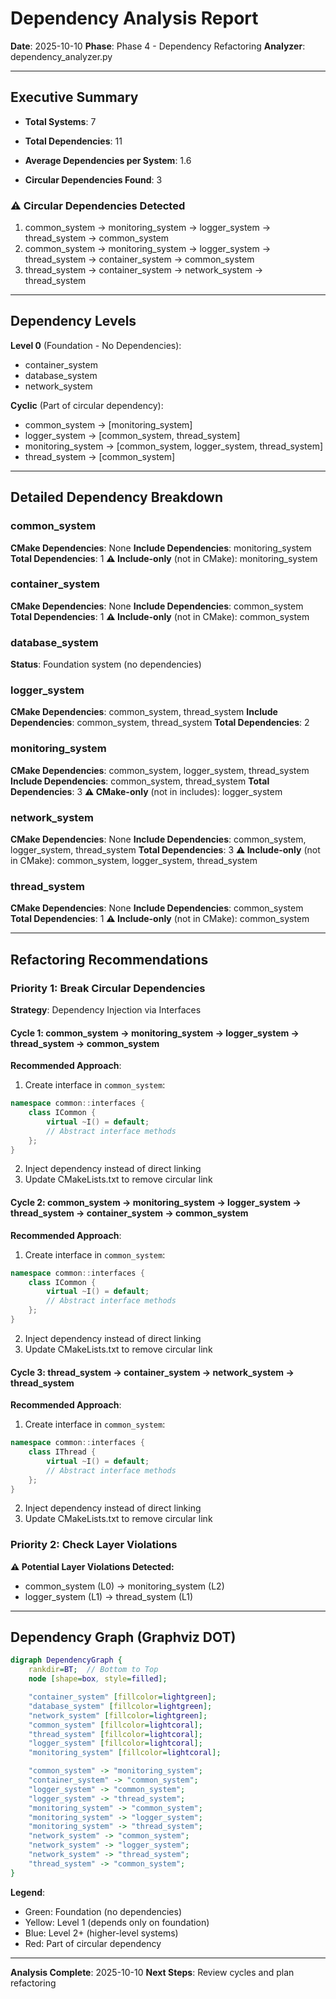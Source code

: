 # Dependency Analysis Report

**Date**: 2025-10-10
**Phase**: Phase 4 - Dependency Refactoring
**Analyzer**: dependency_analyzer.py

---

## Executive Summary

- **Total Systems**: 7
- **Total Dependencies**: 11
- **Average Dependencies per System**: 1.6

- **Circular Dependencies Found**: 3

### ⚠️ Circular Dependencies Detected

1. common_system → monitoring_system → logger_system → thread_system → common_system
2. common_system → monitoring_system → logger_system → thread_system → container_system → common_system
3. thread_system → container_system → network_system → thread_system

---

## Dependency Levels

**Level 0** (Foundation - No Dependencies):
- container_system
- database_system
- network_system

**Cyclic** (Part of circular dependency):
- common_system → [monitoring_system]
- logger_system → [common_system, thread_system]
- monitoring_system → [common_system, logger_system, thread_system]
- thread_system → [common_system]

---

## Detailed Dependency Breakdown

### common_system

**CMake Dependencies**: None
**Include Dependencies**: monitoring_system
**Total Dependencies**: 1
**⚠️ Include-only** (not in CMake): monitoring_system

### container_system

**CMake Dependencies**: None
**Include Dependencies**: common_system
**Total Dependencies**: 1
**⚠️ Include-only** (not in CMake): common_system

### database_system

**Status**: Foundation system (no dependencies)

### logger_system

**CMake Dependencies**: common_system, thread_system
**Include Dependencies**: common_system, thread_system
**Total Dependencies**: 2

### monitoring_system

**CMake Dependencies**: common_system, logger_system, thread_system
**Include Dependencies**: common_system, thread_system
**Total Dependencies**: 3
**⚠️ CMake-only** (not in includes): logger_system

### network_system

**CMake Dependencies**: None
**Include Dependencies**: common_system, logger_system, thread_system
**Total Dependencies**: 3
**⚠️ Include-only** (not in CMake): common_system, logger_system, thread_system

### thread_system

**CMake Dependencies**: None
**Include Dependencies**: common_system
**Total Dependencies**: 1
**⚠️ Include-only** (not in CMake): common_system

---

## Refactoring Recommendations

### Priority 1: Break Circular Dependencies

**Strategy**: Dependency Injection via Interfaces

#### Cycle 1: common_system → monitoring_system → logger_system → thread_system → common_system

**Recommended Approach**:

1. Create interface in `common_system`:
```cpp
namespace common::interfaces {
    class ICommon {
        virtual ~I() = default;
        // Abstract interface methods
    };
}
```

2. Inject dependency instead of direct linking
3. Update CMakeLists.txt to remove circular link

#### Cycle 2: common_system → monitoring_system → logger_system → thread_system → container_system → common_system

**Recommended Approach**:

1. Create interface in `common_system`:
```cpp
namespace common::interfaces {
    class ICommon {
        virtual ~I() = default;
        // Abstract interface methods
    };
}
```

2. Inject dependency instead of direct linking
3. Update CMakeLists.txt to remove circular link

#### Cycle 3: thread_system → container_system → network_system → thread_system

**Recommended Approach**:

1. Create interface in `common_system`:
```cpp
namespace common::interfaces {
    class IThread {
        virtual ~I() = default;
        // Abstract interface methods
    };
}
```

2. Inject dependency instead of direct linking
3. Update CMakeLists.txt to remove circular link

### Priority 2: Check Layer Violations

**⚠️ Potential Layer Violations Detected:**

- common_system (L0) → monitoring_system (L2)
- logger_system (L1) → thread_system (L1)

---

## Dependency Graph (Graphviz DOT)

```dot
digraph DependencyGraph {
    rankdir=BT;  // Bottom to Top
    node [shape=box, style=filled];

    "container_system" [fillcolor=lightgreen];
    "database_system" [fillcolor=lightgreen];
    "network_system" [fillcolor=lightgreen];
    "common_system" [fillcolor=lightcoral];
    "thread_system" [fillcolor=lightcoral];
    "logger_system" [fillcolor=lightcoral];
    "monitoring_system" [fillcolor=lightcoral];

    "common_system" -> "monitoring_system";
    "container_system" -> "common_system";
    "logger_system" -> "common_system";
    "logger_system" -> "thread_system";
    "monitoring_system" -> "common_system";
    "monitoring_system" -> "logger_system";
    "monitoring_system" -> "thread_system";
    "network_system" -> "common_system";
    "network_system" -> "logger_system";
    "network_system" -> "thread_system";
    "thread_system" -> "common_system";
}
```

**Legend**:
- Green: Foundation (no dependencies)
- Yellow: Level 1 (depends only on foundation)
- Blue: Level 2+ (higher-level systems)
- Red: Part of circular dependency

---

**Analysis Complete**: 2025-10-10
**Next Steps**: Review cycles and plan refactoring
